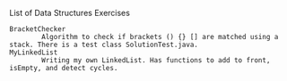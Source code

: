 	
List of Data Structures Exercises	

	BracketChecker
			Algorithm to check if brackets () {} [] are matched using a stack. There is a test class SolutionTest.java.
	MyLinkedList
			Writing my own LinkedList. Has functions to add to front, isEmpty, and detect cycles.

	